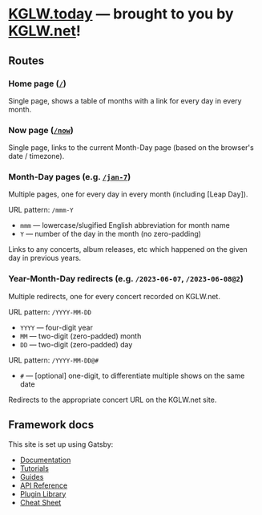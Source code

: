 # [KGLW.today] — brought to you by **[KGLW.net]**!


## Routes


### Home page ([`/`][KGLW.today])

Single page, shows a table of months with a link for every day in every month.


### Now page ([`/now`])

Single page, links to the current Month-Day page (based on the browser's date / timezone).


### Month-Day pages (e.g. [`/jan-7`])

Multiple pages, one for every day in every month (including [Leap Day]).

URL pattern: `/mmm-Y`
* `mmm` — lowercase/slugified English abbreviation for month name
* `Y` — number of the day in the month (no zero-padding)

Links to any concerts, album releases, etc which happened on the given day in previous years.


### Year-Month-Day redirects (e.g. `/2023-06-07`, `/2023-06-08@2`)

Multiple redirects, one for every concert recorded on KGLW.net.

URL pattern: `/YYYY-MM-DD`
* `YYYY` — four-digit year
* `MM` — two-digit (zero-padded) month
* `DD` — two-digit (zero-padded) day

URL pattern: `/YYYY-MM-DD@#`
* `#` — [optional] one-digit, to differentiate multiple shows on the same date

Redirects to the appropriate concert URL on the KGLW.net site.


## Framework docs

This site is set up using Gatsby:
- [Documentation](https://www.gatsbyjs.com/docs/?utm_source=starter&utm_medium=readme&utm_campaign=minimal-starter)
- [Tutorials](https://www.gatsbyjs.com/tutorial/?utm_source=starter&utm_medium=readme&utm_campaign=minimal-starter)
- [Guides](https://www.gatsbyjs.com/tutorial/?utm_source=starter&utm_medium=readme&utm_campaign=minimal-starter)
- [API Reference](https://www.gatsbyjs.com/docs/api-reference/?utm_source=starter&utm_medium=readme&utm_campaign=minimal-starter)
- [Plugin Library](https://www.gatsbyjs.com/plugins?utm_source=starter&utm_medium=readme&utm_campaign=minimal-starter)
- [Cheat Sheet](https://www.gatsbyjs.com/docs/cheat-sheet/?utm_source=starter&utm_medium=readme&utm_campaign=minimal-starter)


[`/jan-7`]: https://kglw.today/jan-7?source=github&campagin=readme
[`/now`]: https://kglw.today/now?source=github&campagin=readme
[KGLW.net]: https://kglw.net?source=kglw.today&campaign=github-readme
[KGLW.today]: https://kglw.today?source=github&campaign=readme
[Leay Day]: https://kglw.today/feb-29?source=github&campagin=readme
